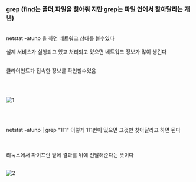 ### grep (find는 폴더,파일을 찾아줘 지만 grep는 파일 안에서 찾아달라는 개념)
<br>
netstat -atunp 을 하면 네트워크 상태를 볼수있다
<br><br>
실제 서비스가 실행되고 있고 처리되고 있으면 네트워크 정보가 많이 생긴다
<br><br>

클라이언트가 접속한 정보를 확인할수있음

<br><br>

![1](https://github.com/fxzz/CentOS/assets/3148006/eb5b0c25-921c-401f-a51f-c52bd6bef9da)

<br><br>

netstat -atunp | grep "111" 이렇게 111번이 있으면 그것만 찾아달라고 하면 된다

<br><br>
리눅스에서 파이프란 앞에 결과를 뒤에 전달해준다는 뜻이다
<br><br>

![2](https://github.com/fxzz/CentOS/assets/3148006/830c582d-5ed9-4735-a351-4965214b52b3)
